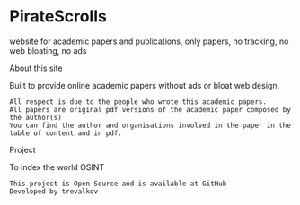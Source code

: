 # PirateScrolls
website for academic papers and publications, only papers, no tracking, no web bloating, no ads
 
About this site

Built to provide online academic papers without ads or bloat web design.

    All respect is due to the people who wrote this academic papers.
    All papers are original pdf versions of the academic paper composed by the author(s)
    You can find the author and organisations involved in the paper in the table of content and in pdf.


Project

To index the world OSINT

    This project is Open Source and is available at GitHub
    Developed by trevalkov
